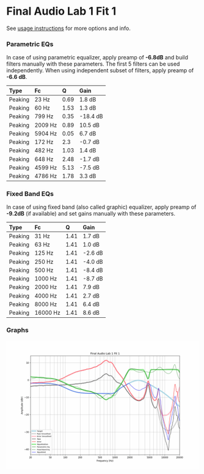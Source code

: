 # Final Audio Lab 1 Fit 1
See [usage instructions](https://github.com/jaakkopasanen/AutoEq#usage) for more options and info.

### Parametric EQs
In case of using parametric equalizer, apply preamp of **-6.8dB** and build filters manually
with these parameters. The first 5 filters can be used independently.
When using independent subset of filters, apply preamp of **-6.6 dB**.

| Type    | Fc      |    Q | Gain     |
|:--------|:--------|:-----|:---------|
| Peaking | 23 Hz   | 0.69 | 1.8 dB   |
| Peaking | 60 Hz   | 1.53 | 1.3 dB   |
| Peaking | 799 Hz  | 0.35 | -18.4 dB |
| Peaking | 2009 Hz | 0.89 | 10.5 dB  |
| Peaking | 5904 Hz | 0.05 | 6.7 dB   |
| Peaking | 172 Hz  | 2.3  | -0.7 dB  |
| Peaking | 482 Hz  | 1.03 | 1.4 dB   |
| Peaking | 648 Hz  | 2.48 | -1.7 dB  |
| Peaking | 4599 Hz | 5.13 | -7.5 dB  |
| Peaking | 4786 Hz | 1.78 | 3.3 dB   |

### Fixed Band EQs
In case of using fixed band (also called graphic) equalizer, apply preamp of **-9.2dB**
(if available) and set gains manually with these parameters.

| Type    | Fc       |    Q | Gain    |
|:--------|:---------|:-----|:--------|
| Peaking | 31 Hz    | 1.41 | 1.7 dB  |
| Peaking | 63 Hz    | 1.41 | 1.0 dB  |
| Peaking | 125 Hz   | 1.41 | -2.6 dB |
| Peaking | 250 Hz   | 1.41 | -4.0 dB |
| Peaking | 500 Hz   | 1.41 | -8.4 dB |
| Peaking | 1000 Hz  | 1.41 | -8.7 dB |
| Peaking | 2000 Hz  | 1.41 | 7.9 dB  |
| Peaking | 4000 Hz  | 1.41 | 2.7 dB  |
| Peaking | 8000 Hz  | 1.41 | 6.4 dB  |
| Peaking | 16000 Hz | 1.41 | 8.6 dB  |

### Graphs
![](./Final%20Audio%20Lab%201%20Fit%201.png)